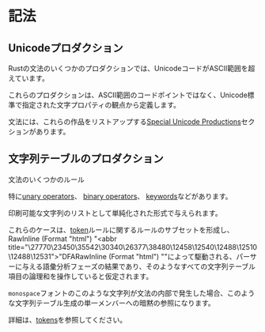 # <!--Notation--> 記法

## <!--Unicode productions--> Unicodeプロダクション

<!--A few productions in Rust's grammar permit Unicode code points outside the ASCII range.-->
Rustの文法のいくつかのプロダクションでは、UnicodeコードがASCII範囲を超えています。
<!--We define these productions in terms of character properties specified in the Unicode standard, rather than in terms of ASCII-range code points.-->
これらのプロダクションは、ASCII範囲のコードポイントではなく、Unicode標準で指定された文字プロパティの観点から定義します。
<!--The grammar has a [Special Unicode Productions] section that lists these productions.-->
文法には、これらの作品をリストアップする[Special Unicode Productions]セクションがあります。

## <!--String table productions--> 文字列テーブルのプロダクション

<!--Some rules in the grammar &mdash;-->
文法のいくつかのルール
<!--notably [unary operators], [binary operators], and [keywords] &mdash;-->
特に[unary operators]、 [binary operators]、 [keywords]などがあります。
<!--are given in a simplified form: as a listing of printable strings.-->
印刷可能な文字列のリストとして単純化された形式で与えられます。
<!--These cases form a subset of the rules regarding the [token][tokens] rule, and are assumed to be the result of a lexical-analysis phase feeding the parser, driven by a RawInline (Format "html") "<abbr title=\"\27770\23450\35542\30340\26377\38480\12458\12540\12488\12510\12488\12531\">"DFARawInline (Format "html") "</abbr>", operating over the disjunction of all such string table entries.-->
これらのケースは、[token][tokens]ルールに関するルールのサブセットを形成し、RawInline (Format "html") "<abbr title=\"\27770\23450\35542\30340\26377\38480\12458\12540\12488\12510\12488\12531\">"DFARawInline (Format "html") "</abbr>"によって駆動される、パーサーに与える語彙分析フェーズの結果であり、そのようなすべての文字列テーブル項目の論理和を操作していると仮定されます。

<!--When such a string in `monospace` font occurs inside the grammar, it is an implicit reference to a single member of such a string table production.-->
`monospace`フォントのこのような文字列が文法の内部で発生した場合、このような文字列テーブル生成の単一メンバーへの暗黙の参照になります。
<!--See [tokens] for more information.-->
詳細は、[tokens]を参照してください。

<!--[Special Unicode Productions]: ../grammar.html#special-unicode-productions
 [binary operators]: expressions/operator-expr.html#arithmetic-and-logical-binary-operators
 [keywords]: keywords.html
 [tokens]: tokens.html
 [unary operators]: expressions/operator-expr.html#borrow-operators
-->
[Special Unicode Productions]: ../grammar.html#special-unicode-productions
 [binary operators]: expressions/operator-expr.html#arithmetic-and-logical-binary-operators
 [keywords]: keywords.html
 [tokens]: tokens.html
 [unary operators]: expressions/operator-expr.html#borrow-operators

